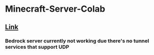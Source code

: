 # Minecraft-Server-Colab
## [Link](https://colab.research.google.com/github/tungdo0602/Minecraft-Server-Colab/blob/main/Minecraft_Server.ipynb)
### Bedrock server currently not working due there's no tunnel services that support UDP
